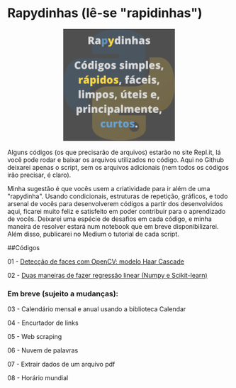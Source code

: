 # Rapydinhas (lê-se "rapidinhas")

<p align="center">
  <img src="https://github.com/Patotricks15/Rapydinhas/blob/main/Rapydinhas%20OFICIAL.png" width="50%" title="hover text">
</p>


Alguns códigos (os que precisarão de arquivos) estarão no site Repl.it, lá você pode rodar e baixar os arquivos utilizados no código. Aqui no Github deixarei apenas o script, sem os arquivos adicionais (nem todos os códigos irão precisar, é claro).

Minha sugestão é que vocês usem a criatividade para ir além de uma "rapydinha". Usando condicionais, estruturas de repetição, gráficos, e todo arsenal de vocês para desenvolverem códigos a partir dos desenvolvidos aqui, ficarei muito feliz e satisfeito em poder contribuir para o aprendizado de vocês. Deixarei uma espécie de desafios em cada código, e minha maneira de resolver estará num notebook que em breve disponibilizarei. Além disso, publicarei no Medium o tutorial de cada script.

##Códigos

01 - [Detecção de faces com OpenCV: modelo Haar Cascade](https://github.com/Patotricks15/Rapydinhas/tree/main/Detec%C3%A7%C3%A3o%20de%20faces%20(OpenCV%20%2B%20Haar%20Cascade))

02 - [Duas maneiras de fazer regressão linear (Numpy e Scikit-learn)](https://github.com/Patotricks15/Rapydinhas/tree/main/Regress%C3%A3o%20linear%20simples%20(Numpy%20e%20Scikit-learn))

### Em breve (sujeito a mudanças):

03 - Calendário mensal e anual usando a biblioteca Calendar

04 - Encurtador de links

05 - Web scraping

06 - Nuvem de palavras

07 - Extrair dados de um arquivo pdf

08 - Horário mundial
